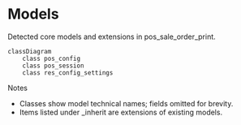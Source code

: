 # Models

Detected core models and extensions in pos_sale_order_print.

```mermaid
classDiagram
    class pos_config
    class pos_session
    class res_config_settings
```

Notes
- Classes show model technical names; fields omitted for brevity.
- Items listed under _inherit are extensions of existing models.

